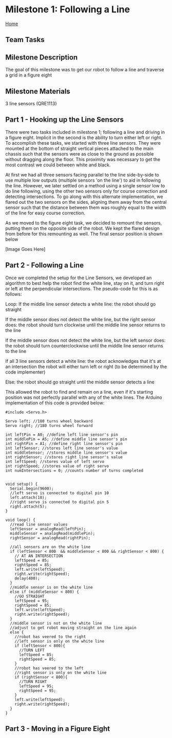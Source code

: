 # Milestone 1: Following a Line
[Home](https://ece3400team19.github.io/)

## Team Tasks

## Milestone Description
The goal of this milestone was to get our robot to follow a line and traverse a grid in a figure eight

## Milestone Materials
3 line sensors (QRE1113)

## Part 1 - Hooking up the Line Sensors

There were two tasks included in milestone 1; following a line and driving in a figure eight.  Implicit in the second is the ability to turn either left or right.  To accomplish these tasks, we started with three line sensors.  They were mounted at the bottom of straight vertical pieces attached to the main chassis such that the sensors were as close to the ground as possible without dragging along the floor.  This proximity was necessary to get the most contrast we could between white and black.  

At first we had all three sensors facing parallel to the line side-by-side to use multiple low outputs (multiple sensors 'on the line') to aid in following the line.  However, we later settled on a method using a single sensor low to do line following, using the other two sensors only for course correction and detecting intersections.  To go along with this alternate implementation, we flared out the two sensors on the sides, aligning them away from the central sensor such that the distance between them was roughly equal to the width of the line for easy course correction.  

As we moved to the figure eight task, we decided to remount the sensors, putting them on the opposite side of the robot.  We kept the flared design from before for this remounting as well.  The final sensor position is shown below

[Image Goes Here]

## Part 2 - Following a Line
Once we completed the setup for the Line Sensors, we developed an algorithm to best help the robot find the white line, stay on it, and turn right or left at the perpendicular intersections. The pseudo-code for this is as follows:

Loop:
  If the middle line sensor detects a white line:
    the robot should go straight

  If the middle sensor does not detect the white line, but the right sensor does:
    the robot should turn clockwise until the middle line sensor returns to the line

  If the middle sensor does not detect the white line, but the left sensor does:
    the robot should turn counterclockwise until the middle line sensor returns to the line

  If all 3 line sensors detect a white line:
    the robot acknowledges that it's at an intersection
    the robot will either turn left or right (to be determined by the code implementer)

  Else:
    the robot should go straight until the middle sensor detects a line

This allowed the robot to find and remain on a line, even if it's starting position was not perfectly parallel with any of the white lines. The Arduino implementation of this code is provided below:

```
#include <Servo.h>

Servo left; //180 turns wheel backward
Servo right; //180 turns wheel forward

int leftPin = A0; //define left line sensor's pin
int middlePin = A5; //define middle line sensor's pin
int rightPin = A1; //define right line sensor's pin
int leftSensor; //stores left line sensor's value
int middleSensor; //stores middle line sensor's value
int rightSensor; //stores right line sensor's value
int leftSpeed; //stores value of left servo
int rightSpeed; //stores value of right servo
int numIntersections = 0; //counts number of turns completed


void setup() {
  Serial.begin(9600);
  //left servo is connected to digital pin 10
  left.attach(10);
  //right servo is connected to digital pin 5
  right.attach(5);
}

void loop() {
  //read line sensor values
  leftSensor = analogRead(leftPin);
  middleSensor = analogRead(middlePin);
  rightSensor = analogRead(rightPin);

  //all sensors are on the white line
  if (leftSensor < 800  && middleSensor < 800 && rightSensor < 800) {
    // AT AN INTERSECTION
    leftSpeed = 85;
    rightSpeed = 85;
    left.write(leftSpeed);
    right.write(rightSpeed);
    delay(400);
  }
  //middle sensor is on the white line
  else if (middleSensor < 800) {
    //GO STRAIGHT
    leftSpeed = 95;
    rightSpeed = 85;
    left.write(leftSpeed);
    right.write(rightSpeed);
  }
  //middle sensor is not on the white line
  //adjust to get robot moving straight on the line again
  else {
    //robot has veered to the right
    //left sensor is only on the white line
    if (leftSensor < 800){
      //TURN LEFT
      leftSpeed = 85;
      rightSpeed = 85;
    }
    //robot has veered to the left
    //right sensor is only on the white line
    if (rightSensor < 800){
      //TURN RIGHT
      leftSpeed = 95;
      rightSpeed = 95;
    }
    left.write(leftSpeed);
    right.write(rightSpeed);
  }
}
```

## Part 3 - Moving in a Figure Eight
<object data="https://www.youtube.com/watch?v=7-ruKoju54E&feature=youtu.be"
 width="560" height="315"></object>
